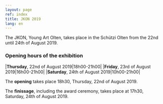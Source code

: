 ```yaml
---
layout: page
ref: index
title: JKON 2019
lang: en
---
```


The JKON, Young Art Olten, takes place in the Schützi Olten from the 22nd until 24th of August 2019.


### Opening hours of the exhibition

|__Thursday__, 22nd of August 2019|18h00-21h00|
|__Friday__, 23rd of August 2019|16h00-21h00|
|__Saturday__, 24th of August 2019|10h00-21h00|

The __opening__ takes place 18h30, Thursday, 22nd of August 2019. 

The __finissage__, including the award ceremony, takes place at 17h30, Saturday, 24th of August 2019. 

